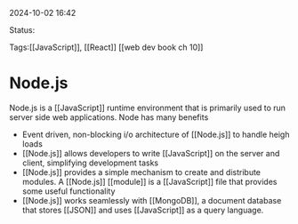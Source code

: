 
2024-10-02 16:42

Status:

Tags:[[JavaScript]], [[React]] [[web dev book ch 10]]

# Node.js


Node.js is a [[JavaScript]] runtime environment that is primarily used to run server side web applications. Node has many benefits

- Event driven, non-blocking i/o architecture of [[Node.js]] to handle heigh loads
- [[Node.js]] allows developers to write [[JavaScript]] on the server and client, simplifying development tasks
- [[Node.js]] provides a simple mechanism to create and distribute modules. A [[Node.js]] [[module]] is a [[JavaScript]] file that provides some useful functionality
- [[Node.js]] works seamlessly with [[MongoDB]], a document database that stores [[JSON]] and uses [[JavaScript]] as a query language. 